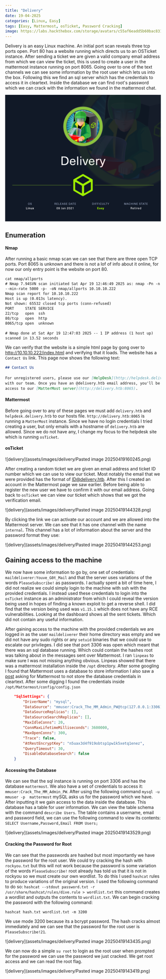 ```yaml
---
title: "Delivery"
date: 19-04-2025
categories: [Linux, Easy]
tags: [Easy, Mattermost, osTicket, Password Cracking]
image: https://labs.hackthebox.com/storage/avatars/c55af6eadd5b60bac831d73c1a951327.png
---
```


Delivery is an easy Linux machine. An initial port scan reveals three tcp ports open. Port 80 has a website running which directs us to an OSTicket instance. After sending a ticket we are given a valid company email address from which we can view the ticket, this is used to create a user in the mattermost instance running on port 8065. Going over to one of the text channels we can see some information by the root user which lets us into the box. Following this we find an sql server which has the credentials to access it in cleartext. Inside the database we can find root's password which we can crack with the information we found in the mattermost chat.

![delivery_info_card](assets/images/delivery/Delivery.png)

## Enumeration

#### Nmap
After running a basic nmap scan we can see that there are three open TCP ports. Port 8065 is unknown and there is not a lof of info about it online, for now our only entry point is the website on port 80. 

```
cat nmap/allports 
# Nmap 7.94SVN scan initiated Sat Apr 19 12:46:49 2025 as: nmap -Pn -n --min-rate 5000 -p- -oN nmap/allports 10.10.10.222
Nmap scan report for 10.10.10.222
Host is up (0.013s latency).
Not shown: 65532 closed tcp ports (conn-refused)
PORT     STATE SERVICE
22/tcp   open  ssh
80/tcp   open  http
8065/tcp open  unknown

# Nmap done at Sat Apr 19 12:47:03 2025 -- 1 IP address (1 host up) scanned in 13.52 seconds

```

We can verify that the website is a simple html page by gong over to http://10.10.10.222/index.html and verifying that it loads. The website has a `Contact Us` link. This page now shows the following text:


```md
## Contact Us

For unregistered users, please use our [HelpDesk](http://helpdesk.delivery.htb) to get in touch
with our team. Once you have an @delivery.htb email address, you'll be able to have
access to our [MatterMost server](http://delivery.htb:8065).
```
#### Mattermost
Before going over to any of these pages we must add `delivery.htb` and `helpdesk.delivery.htb` to our hosts file. `http://delivery.htb:8065` is running a `MatterMost` instance. Since we have no login credentials I tried creating a user, but only emails with a hostname of `delivery.htb` are allowed. Since we do not have any, I change my focus to the helpdesk site which is running `osTicket`. 

#### osTicket
![delivery](assets/images/delivery/Pasted image 20250419160245.png)

After creating a random ticket we are given an email address and ticket ID number which we can use to view our ticket. Most notably the email that we were provided has the format of ID@delivery.htb. After this I created an account in the Mattermost page we saw earlier. Before being able to register the new user we have to confirm it with our email address. Going back to `osTicket` we can view our ticket which shows that we got the verification email.

![delivery](assets/images/delivery/Pasted image 20250419144328.png)

By clicking the link we can activate our account and we are allowed into the Mattermost server. We can see that it has one channel with the name `internal`. This channel has a lot of information about the server and the password format they use:

![delivery](assets/images/delivery/Pasted image 20250419144253.png)

## Gaining access to the machine
We now have some information to go by, one set of credentials: `maildeliverer:Youve_G0t_Mail` and that the server uses variations of the words `PleaseSubscribe!` as passwords. I actually spent a bit of time here, I did not realize we could simply login to the machine with ssh with the provided credentials. I instead used these credentials to login into the `osTicket` instance as an administrator from which I could reveal the version being used in hopes of finding a known exploit to get a reverse shell. I did find that the version being used was `v1.15.1` which does not have any RCE vulnerabilities. Looking at the dashboard shows all the sent tickets. Which did not contain any useful information. 

After gaining access to the machine with the provided credentials we are logged in as the user `maildeliverer` their home directory was empty and we did not have any sudo rights or any `setuid` binaries that we could use to escalate our privileges. I did see that port 3306 was open which meant that there was an sql database running. Which could contain the hashes root was talking about in the messages sent over Mattermost. I ran `linpeas` to make sure I was not missing anything obvious. Linpeas showed that there was a mattermost installation inside the `/opt` directory. After some googling I found that Mattermost uses a database to store information I also saw a [post](https://github.com/mattermost/mattermost/issues/29390) asking for Mattermost to not store the database credentials in cleartext. After some digging I found the credentials inside `/opt/Mattermost/config/config.json` 

```json
    "SqlSettings": {
        "DriverName": "mysql",
        "DataSource": "mmuser:Crack_The_MM_Admin_PW@tcp(127.0.0.1:3306)/mattermost?charset=utf8mb4,utf8\u0026readTimeout=30s\u0026writeTimeout=30s",
        "DataSourceReplicas": [],
        "DataSourceSearchReplicas": [],
        "MaxIdleConns": 20,
        "ConnMaxLifetimeMilliseconds": 3600000,
        "MaxOpenConns": 300,
        "Trace": false,
        "AtRestEncryptKey": "n5uax3d4f919obtsp1pw1k5xetq1enez",
        "QueryTimeout": 30,
        "DisableDatabaseSearch": false
    }
```
#### Accessing the Database
We can see that the sql instance is running on port 3306 and has the database `mattermost`. We also have a set of credentials to access it: `mmuser:Crack_The_MM_Admin_PW`. After using the following command `mysql -u mmuser -p  mattermost`  mySQL asks us for the password which we have. After inputting it we gain access to the data inside the database. This database has a table for user information. We can view the table schema with the command `describe Users`. The table contains a username, email and password field, we can use the following command to view its contents: `SELECT Username,Password,Email FROM Users;`

![delivery](assets/images/delivery/Pasted image 20250419143529.png)

#### Cracking the Password for Root
We can see that the passwords are hashed but most importantly we have the password for the root user. We could try cracking the hash with `rockyou.txt` but this will not work because the password is some variation of the words `PleaseSubscribe!` root already has told us that it is not in rockyou so we must create our own wordlist. To do this I used `hashcat` rules to produce variations of the original version. I used the following command to do so: `hashcat --stdout password.txt -r /usr/share/hashcat/rules/dive.rule > wordlist.txt` this command creates a wordlist and outputs the contents to `wordlist.txt`. We can begin cracking the password with the following command:

```
hashcat hash.txt wordlist.txt -m 3200
```

We use mode 3200 because its a bcrypt password. The hash cracks almost immediately and we can see that the password for the root user is `PleaseSubscribe!21`. 

![delivery](assets/images/delivery/Pasted image 20250419143435.png)

We can now do a simple `su root` to login as the root user when prompted for the password we can use the password we just cracked. We get root access and we can read the root flag.

![delivery](assets/images/delivery/Pasted image 20250419143419.png)